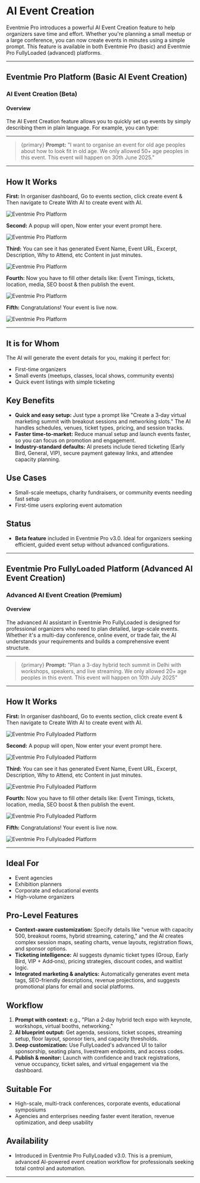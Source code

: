 # AI Event Creation

Eventmie Pro introduces a powerful AI Event Creation feature to help organizers save time and effort. Whether you're planning a small meetup or a large conference, you can now create events in minutes using a simple prompt. This feature is available in both Eventmie Pro (basic) and Eventmie Pro FullyLoaded (advanced) platforms.

---

## Eventmie Pro Platform (Basic AI Event Creation)

### AI Event Creation (Beta)

#### Overview
The AI Event Creation feature allows you to quickly set up events by simply describing them in plain language. For example, you can type: 

---

> {primary} **Prompt:** "I want to organise an event for old age peoples about how to look fit in old age. We only allowed 50+ age peoples in this event. This event will happen on 30th June 2025."

---

<a name="how-it-works"></a>

## How It Works

**First:** In organiser dashboard, Go to events section, click create event & Then navigate to <larecipe-button type="primary" size="sm" rounded>Create With AI</larecipe-button> to create event with AI.

![Eventmie Pro Platform](/images/v3/AI-event-creation-image-1.webp "Eventmie Pro Platform")

**Second:** A popup will open, Now enter your event prompt here.

![Eventmie Pro Platform](/images/v3/Ai-event-creation-image-2.webp "Eventmie Pro Platform")

**Third:** You can see it has generated Event Name, Event URL, Excerpt, Description, Why to Attend, etc Content in just minutes.

![Eventmie Pro Platform](/images/v3/AI-event-creation-image-3.webp "Eventmie Pro Platform")

**Fourth:** Now you have to fill other details like: Event Timings, tickets, location, media, SEO boost & then publish the event.

![Eventmie Pro Platform](/images/v3/AI-event-creation-image-4.webp "Eventmie Pro Platform")

**Fifth:** Congratulations! Your event is live now.

![Eventmie Pro Platform](/images/v3/AI-Event-creation-image-5.webp "Eventmie Pro Platform")

---

<a name="it-is-for-whom"></a>

## It is for Whom
The AI will generate the event details for you, making it perfect for:
- First-time organizers
- Small events (meetups, classes, local shows, community events)
- Quick event listings with simple ticketing

<a name="key-benefits"></a>

## Key Benefits
- **Quick and easy setup:** Just type a prompt like "Create a 3‑day virtual marketing summit with breakout sessions and networking slots." The AI handles schedules, venues, ticket types, pricing, and session tracks.
- **Faster time-to-market:** Reduce manual setup and launch events faster, so you can focus on promotion and engagement.
- **Industry-standard defaults:** AI presets include tiered ticketing (Early Bird, General, VIP), secure payment gateway links, and attendee capacity planning.

<a name="use-cases"></a>

## Use Cases
- Small-scale meetups, charity fundraisers, or community events needing fast setup
- First-time users exploring event automation

<a name="status"></a>

## Status
- **Beta feature** included in Eventmie Pro v3.0. Ideal for organizers seeking efficient, guided event setup without advanced configurations.

---

## Eventmie Pro FullyLoaded Platform (Advanced AI Event Creation)

### Advanced AI Event Creation (Premium)

#### Overview
The advanced AI assistant in Eventmie Pro FullyLoaded is designed for professional organizers who need to plan detailed, large-scale events. Whether it's a multi-day conference, online event, or trade fair, the AI understands your requirements and builds a comprehensive event structure.

---

> {primary} **Prompt:** "Plan a 3-day hybrid tech summit in Delhi with workshops, speakers, and live streaming. We only allowed 20+ age peoples in this event. This event will happen on 10th July 2025"

---

<a name="how-it-works"></a>

## How It Works

**First:** In organiser dashboard, Go to events section, click create event & Then navigate to <larecipe-button type="primary" size="sm" rounded>Create With AI</larecipe-button> to create event with AI.

![Eventmie Pro Fullyloaded Platform](/images/v3/EPF-AI-Event-Creation-Image-1.webp "Eventmie Pro Fullyloaded Platform")

**Second:** A popup will open, Now enter your event prompt here.

![Eventmie Pro Fullyloaded Platform](/images/v3/EPF-AI-Event-Creation-Image-2.webp "Eventmie Pro Fullyloaded Platform")

**Third:** You can see it has generated Event Name, Event URL, Excerpt, Description, Why to Attend, etc Content in just minutes.

![Eventmie Pro Fullyloaded Platform](/images/v3/EPF-AI-Event-Creation-Image-3.webp "Eventmie Pro Fullyloaded Platform")

**Fourth:** Now you have to fill other details like: Event Timings, tickets, location, media, SEO boost & then publish the event.

![Eventmie Pro Fullyloaded Platform](/images/v3/EPF-AI-Event-Creation-Image-4.webp "Eventmie Pro Fullyloaded Platform")

**Fifth:** Congratulations! Your event is live now.

![Eventmie Pro Fullyloaded Platform](/images/v3/EPF-AI-Event-Creation-Image-5.webp "Eventmie Pro Fullyloaded Platform")

---

<a name="ideal-for"></a>

## Ideal For
- Event agencies
- Exhibition planners
- Corporate and educational events
- High-volume organizers

<a name="pro-level-features"></a>

## Pro-Level Features
- **Context-aware customization:** Specify details like "venue with capacity 500, breakout rooms, hybrid streaming, catering," and the AI creates complex session maps, seating charts, venue layouts, registration flows, and sponsor options.
- **Ticketing intelligence:** AI suggests dynamic ticket types (Group, Early Bird, VIP + Add‑ons), pricing strategies, discount codes, and waitlist logic.
- **Integrated marketing & analytics:** Automatically generates event meta tags, SEO-friendly descriptions, revenue projections, and suggests promotional plans for email and social platforms.

<a name="workflow"></a>

## Workflow
1. **Prompt with context:** e.g., "Plan a 2‑day hybrid tech expo with keynote, workshops, virtual booths, networking."
2. **AI blueprint output:** Get agenda, sessions, ticket scopes, streaming setup, floor layout, sponsor tiers, and capacity thresholds.
3. **Deep customization:** Use FullyLoaded's advanced UI to tailor sponsorship, seating plans, livestream endpoints, and access codes.
4. **Publish & monitor:** Launch with confidence and track registrations, venue occupancy, ticket sales, and virtual engagement via the dashboard.

<a name="suitable-for"></a>

## Suitable For
- High-scale, multi-track conferences, corporate events, educational symposiums
- Agencies and enterprises needing faster event iteration, revenue optimization, and deep usability

<a name="availability"></a>

## Availability
- Introduced in Eventmie Pro FullyLoaded v3.0. This is a premium, advanced AI-powered event creation workflow for professionals seeking total control and automation.

---

